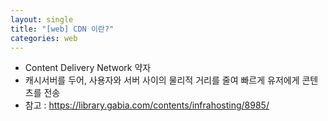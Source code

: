 ```yaml
---
layout: single
title: "[web] CDN 이란?"
categories: web
---
```


- Content Delivery Network 약자
- 캐시서버를 두어, 사용자와 서버 사이의 물리적 거리를 줄여 빠르게 유저에게 콘텐츠를 전송
- 참고 : https://library.gabia.com/contents/infrahosting/8985/
